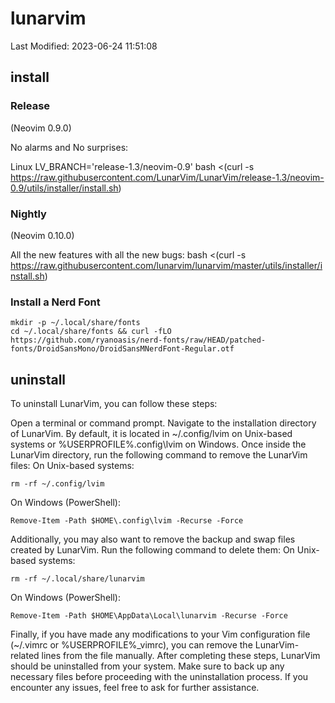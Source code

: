 # lunarvim

Last Modified: 2023-06-24 11:51:08

## install

### Release

(Neovim 0.9.0)

No alarms and No surprises:

Linux
LV_BRANCH='release-1.3/neovim-0.9' bash <(curl -s https://raw.githubusercontent.com/LunarVim/LunarVim/release-1.3/neovim-0.9/utils/installer/install.sh)

### Nightly

(Neovim 0.10.0)

All the new features with all the new bugs:
bash <(curl -s https://raw.githubusercontent.com/lunarvim/lunarvim/master/utils/installer/install.sh)

### Install a Nerd Font

```
mkdir -p ~/.local/share/fonts
cd ~/.local/share/fonts && curl -fLO https://github.com/ryanoasis/nerd-fonts/raw/HEAD/patched-fonts/DroidSansMono/DroidSansMNerdFont-Regular.otf
```

## uninstall

To uninstall LunarVim, you can follow these steps:

Open a terminal or command prompt.
Navigate to the installation directory of LunarVim. By default, it is located in ~/.config/lvim on Unix-based systems or %USERPROFILE%\.config\lvim on Windows.
Once inside the LunarVim directory, run the following command to remove the LunarVim files:
On Unix-based systems:

```shell
rm -rf ~/.config/lvim
```

On Windows (PowerShell):

```shell
Remove-Item -Path $HOME\.config\lvim -Recurse -Force
```

Additionally, you may also want to remove the backup and swap files created by LunarVim. Run the following command to delete them:
On Unix-based systems:

```shell
rm -rf ~/.local/share/lunarvim
```

On Windows (PowerShell):

```shell
Remove-Item -Path $HOME\AppData\Local\lunarvim -Recurse -Force
```

Finally, if you have made any modifications to your Vim configuration file (~/.vimrc or %USERPROFILE%\_vimrc), you can remove the LunarVim-related lines from the file manually.
After completing these steps, LunarVim should be uninstalled from your system. Make sure to back up any necessary files before proceeding with the uninstallation process. If you encounter any issues, feel free to ask for further assistance.
